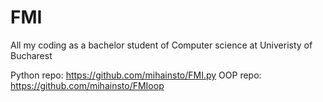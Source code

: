 # FMI
All my coding as a bachelor student of Computer science at Univeristy of Bucharest

Python repo: https://github.com/mihainsto/FMI.py
OOP repo: https://github.com/mihainsto/FMIoop
